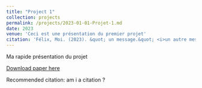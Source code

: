 ```yaml
---
title: "Project 1"
collection: projects
permalink: /projects/2023-01-01-Projet-1.md
date: 2023
venue: 'Ceci est une présentation du premier projet'
citation: 'Félix, Moi. (2023). &quot; un message.&quot; <i>un autre message</i>.'
---
```

Ma rapide présentation du projet

[Download paper here](http://felix-yvonnet.github.io)

Recommended citation: am i a citation ?
